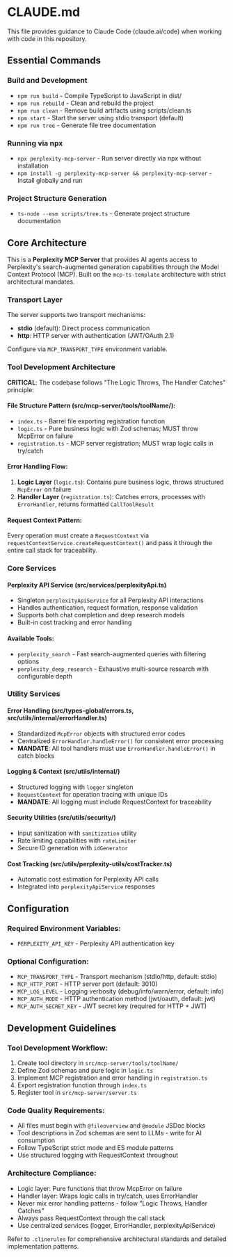 # CLAUDE.md

This file provides guidance to Claude Code (claude.ai/code) when working with code in this repository.

## Essential Commands

### Build and Development
- `npm run build` - Compile TypeScript to JavaScript in dist/
- `npm run rebuild` - Clean and rebuild the project 
- `npm run clean` - Remove build artifacts using scripts/clean.ts
- `npm start` - Start the server using stdio transport (default)
- `npm run tree` - Generate file tree documentation

### Running via npx
- `npx perplexity-mcp-server` - Run server directly via npx without installation
- `npm install -g perplexity-mcp-server && perplexity-mcp-server` - Install globally and run

### Project Structure Generation
- `ts-node --esm scripts/tree.ts` - Generate project structure documentation

## Core Architecture

This is a **Perplexity MCP Server** that provides AI agents access to Perplexity's search-augmented generation capabilities through the Model Context Protocol (MCP). Built on the `mcp-ts-template` architecture with strict architectural mandates.

### Transport Layer
The server supports two transport mechanisms:
- **stdio** (default): Direct process communication 
- **http**: HTTP server with authentication (JWT/OAuth 2.1)

Configure via `MCP_TRANSPORT_TYPE` environment variable.

### Tool Development Architecture

**CRITICAL**: The codebase follows "The Logic Throws, The Handler Catches" principle:

#### File Structure Pattern (src/mcp-server/tools/toolName/):
- `index.ts` - Barrel file exporting registration function
- `logic.ts` - Pure business logic with Zod schemas; MUST throw McpError on failure
- `registration.ts` - MCP server registration; MUST wrap logic calls in try/catch

#### Error Handling Flow:
1. **Logic Layer** (`logic.ts`): Contains pure business logic, throws structured `McpError` on failure
2. **Handler Layer** (`registration.ts`): Catches errors, processes with `ErrorHandler`, returns formatted `CallToolResult`

#### Request Context Pattern:
Every operation must create a `RequestContext` via `requestContextService.createRequestContext()` and pass it through the entire call stack for traceability.

### Core Services

#### Perplexity API Service (src/services/perplexityApi.ts)
- Singleton `perplexityApiService` for all Perplexity API interactions
- Handles authentication, request formation, response validation
- Supports both chat completion and deep research models
- Built-in cost tracking and error handling

#### Available Tools:
- `perplexity_search` - Fast search-augmented queries with filtering options
- `perplexity_deep_research` - Exhaustive multi-source research with configurable depth

### Utility Services

#### Error Handling (src/types-global/errors.ts, src/utils/internal/errorHandler.ts)
- Standardized `McpError` objects with structured error codes
- Centralized `ErrorHandler.handleError()` for consistent error processing
- **MANDATE**: All tool handlers must use `ErrorHandler.handleError()` in catch blocks

#### Logging & Context (src/utils/internal/)
- Structured logging with `logger` singleton
- `RequestContext` for operation tracing with unique IDs
- **MANDATE**: All logging must include RequestContext for traceability

#### Security Utilities (src/utils/security/)
- Input sanitization with `sanitization` utility
- Rate limiting capabilities with `rateLimiter`
- Secure ID generation with `idGenerator`

#### Cost Tracking (src/utils/perplexity-utils/costTracker.ts)
- Automatic cost estimation for Perplexity API calls
- Integrated into `perplexityApiService` responses

## Configuration

### Required Environment Variables:
- `PERPLEXITY_API_KEY` - Perplexity API authentication key

### Optional Configuration:
- `MCP_TRANSPORT_TYPE` - Transport mechanism (stdio/http, default: stdio)
- `MCP_HTTP_PORT` - HTTP server port (default: 3010)
- `MCP_LOG_LEVEL` - Logging verbosity (debug/info/warn/error, default: info)
- `MCP_AUTH_MODE` - HTTP authentication method (jwt/oauth, default: jwt)
- `MCP_AUTH_SECRET_KEY` - JWT secret key (required for HTTP + JWT)

## Development Guidelines

### Tool Development Workflow:
1. Create tool directory in `src/mcp-server/tools/toolName/`
2. Define Zod schemas and pure logic in `logic.ts`
3. Implement MCP registration and error handling in `registration.ts`  
4. Export registration function through `index.ts`
5. Register tool in `src/mcp-server/server.ts`

### Code Quality Requirements:
- All files must begin with `@fileoverview` and `@module` JSDoc blocks
- Tool descriptions in Zod schemas are sent to LLMs - write for AI consumption
- Follow TypeScript strict mode and ES module patterns
- Use structured logging with RequestContext throughout

### Architecture Compliance:
- Logic layer: Pure functions that throw McpError on failure
- Handler layer: Wraps logic calls in try/catch, uses ErrorHandler
- Never mix error handling patterns - follow "Logic Throws, Handler Catches"
- Always pass RequestContext through the call stack
- Use centralized services (logger, ErrorHandler, perplexityApiService)

Refer to `.clinerules` for comprehensive architectural standards and detailed implementation patterns.